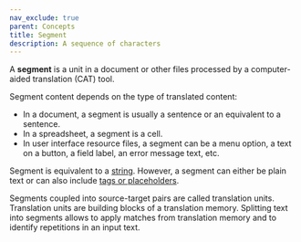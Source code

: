 ```yaml
---
nav_exclude: true
parent: Concepts
title: Segment
description: A sequence of characters
---
```


A **segment** is a unit in a document or other files processed by a computer-aided translation (CAT) tool.

Segment content depends on the type of translated content:

- In a document, a segment is usually a sentence or an equivalent to a sentence.
- In a spreadsheet, a segment is a cell.
- In user interface resource files, a segment can be a menu option, a text on a button, a field label, an error message text, etc.

Segment is equivalent to a [string](string.md). However, a segment can either be plain text or can also include [tags or placeholders](../applications/advanced-concepts/tags-and-placeholders.md).

Segments coupled into source-target pairs are called translation units. Translation units are building blocks of a translation memory.
Splitting text into segments allows to apply matches from translation memory and to identify repetitions in an input text.
